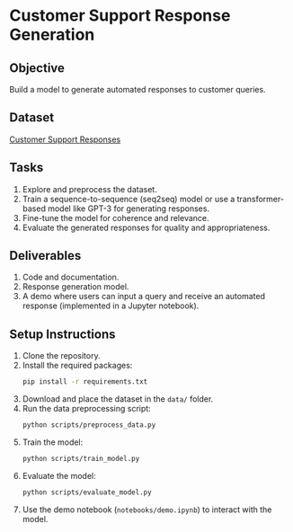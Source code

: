 # Customer Support Response Generation

## Objective
Build a model to generate automated responses to customer queries.

## Dataset
[Customer Support Responses](https://huggingface.co/datasets/Kaludi/Customer-Support-Responses)

## Tasks
1. Explore and preprocess the dataset.
2. Train a sequence-to-sequence (seq2seq) model or use a transformer-based model like GPT-3 for generating responses.
3. Fine-tune the model for coherence and relevance.
4. Evaluate the generated responses for quality and appropriateness.

## Deliverables
1. Code and documentation.
2. Response generation model.
3. A demo where users can input a query and receive an automated response (implemented in a Jupyter notebook).

## Setup Instructions
1. Clone the repository.
2. Install the required packages:
    ```bash
    pip install -r requirements.txt
    ```
3. Download and place the dataset in the `data/` folder.
4. Run the data preprocessing script:
    ```bash
    python scripts/preprocess_data.py
    ```
5. Train the model:
    ```bash
    python scripts/train_model.py
    ```
6. Evaluate the model:
    ```bash
    python scripts/evaluate_model.py
    ```
7. Use the demo notebook (`notebooks/demo.ipynb`) to interact with the model.
